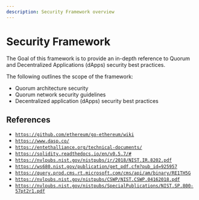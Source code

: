 ```yaml
---
description: Security Framework overview
---
```


# Security Framework

The Goal of this framework is to provide an in-depth reference to Quorum and
 Decentralized Applications (dApps) security best practices.

The following outlines the scope of the framework:

- Quorum architecture security
- Quorum network security guidelines
- Decentralized application (dApps) security best practices

## References

- [`https://github.com/ethereum/go-ethereum/wiki`](https://github.com/ethereum/go-ethereum/wiki)
- [`https://www.dasp.co/`](https://www.dasp.co/)
- [`https://entethalliance.org/technical-documents/`](https://entethalliance.org/technical-documents/)
- [`https://solidity.readthedocs.io/en/v0.5.7/#`](https://solidity.readthedocs.io/en/v0.5.7/#)
- [`https://nvlpubs.nist.gov/nistpubs/ir/2018/NIST.IR.8202.pdf`](https://nvlpubs.nist.gov/nistpubs/ir/2018/NIST.IR.8202.pdf)
- [`https://ws680.nist.gov/publication/get_pdf.cfm?pub_id=925957`](https://ws680.nist.gov/publication/get_pdf.cfm?pub_id=925957)
- [`https://query.prod.cms.rt.microsoft.com/cms/api/am/binary/RE1TH5G`](https://query.prod.cms.rt.microsoft.com/cms/api/am/binary/RE1TH5G)
- [`https://nvlpubs.nist.gov/nistpubs/CSWP/NIST.CSWP.04162018.pdf`](https://nvlpubs.nist.gov/nistpubs/CSWP/NIST.CSWP.04162018.pdf)
- [`https://nvlpubs.nist.gov/nistpubs/SpecialPublications/NIST.SP.800-57pt2r1.pdf`](https://nvlpubs.nist.gov/nistpubs/SpecialPublications/NIST.SP.800-57pt2r1.pdf)
